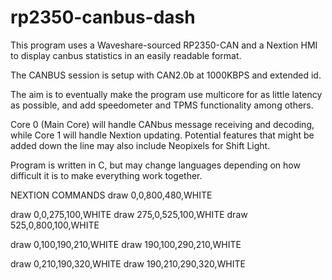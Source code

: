 # rp2350-canbus-dash

This program uses a Waveshare-sourced RP2350-CAN and a Nextion HMI to display canbus statistics in an easily readable format.

The CANBUS session is setup with CAN2.0b at 1000KBPS and extended id.

The aim is to eventually make the program use multicore for as little latency as possible, and add speedometer and TPMS functionality among others.

Core 0 (Main Core) will handle CANbus message receiving and decoding, while Core 1 will handle Nextion updating.
Potential features that might be added down the line may also include Neopixels for Shift Light.

Program is written in C, but may change languages depending on how difficult it is to make everything work together.

NEXTION COMMANDS
draw 0,0,800,480,WHITE

draw 0,0,275,100,WHITE 
draw 275,0,525,100,WHITE
draw 525,0,800,100,WHITE

draw 0,100,190,210,WHITE
draw 190,100,290,210,WHITE

draw 0,210,190,320,WHITE
draw 190,210,290,320,WHITE